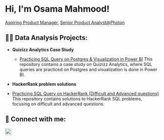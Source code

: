 # Hi, I'm Osama Mahmood! 
[Aspiring Product Manager](https://github.com/osi51), [Senior Product Analyst@Photon](https://www.linkedin.com/in/osama51/)

## 👨‍💻 Data Analysis Projects:

- **Quizizz Analytics Case Study**
  - [Practicing SQL Query on Postgres & Visualization in Power BI](https://github.com/osi51/Quizizz-Analytics-Case-Study)
    This repository contains a case study on Quizizz Analytics, where SQL queries are practiced on Postgres and visualization is done in Power BI.

- **HackerRank problem solutions**

- [Practicing SQL Query on HackerRank (Difficult and Advanced questions)](https://github.com/osi51/HackerRank-SQL-Solution)
    This repository contains solutions to HackerRank SQL problems, focusing on difficult and advanced questions.

## 🤳 Connect with me:

[<img align="left" alt="JoshMadakor | LinkedIn" width="22px" src="https://cdn.jsdelivr.net/npm/simple-icons@v3/icons/linkedin.svg" />][linkedin]

[linkedin]: https://linkedin.com/in/osama51

